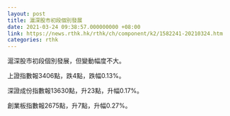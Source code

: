 ```yaml
---
layout: post
title: 滬深股市初段個別發展
date: 2021-03-24 09:38:57.000000000 +08:00
link: https://news.rthk.hk/rthk/ch/component/k2/1582241-20210324.htm
categories: rthk
---
```


滬深股市初段個別發展，但變動幅度不大。

上證指數報3406點，跌4點，跌幅0.13%。

深證成份指數報13630點，升23點，升幅0.17%。

創業板指數報2675點，升7點，升幅0.27%。
